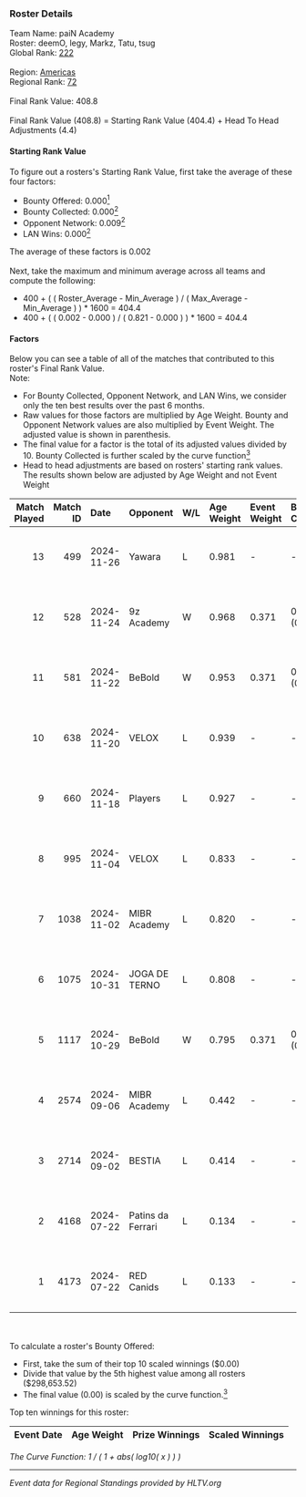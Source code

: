### Roster Details<br />
Team Name: paiN Academy<br />
Roster: deemO, legy, Markz, Tatu, tsug<br />
Global Rank: [222](../../standings_global_2024_12_31.md)<br />
<br />
Region: [Americas]( ../../standings_americas_2024_12_31.md)<br />
Regional Rank: [72]( ../../standings_americas_2024_12_31.md)<br />
<br />
Final Rank Value:  408.8<br />
<br />
Final Rank Value (408.8) = Starting Rank Value (404.4) + Head To Head Adjustments (4.4)<br />

#### Starting Rank Value<br />
To figure out a rosters's Starting Rank Value, first take the average of these four factors:<br />
- Bounty Offered: 0.000[<sup>1</sup>](#table2)
- Bounty Collected: 0.000[<sup>2</sup>](#table1)
- Opponent Network: 0.009[<sup>2</sup>](#table1)
- LAN Wins: 0.000[<sup>2</sup>](#table1)

The average of these factors is 0.002<br />
<br />
Next, take the maximum and minimum average across all teams and compute the following:<br />
- 400 + ( ( Roster_Average - Min_Average ) / ( Max_Average - Min_Average ) ) * 1600 = 404.4
- 400 + ( ( 0.002 - 0.000 ) / ( 0.821 - 0.000 ) ) * 1600 = 404.4


#### Factors<br />
Below you can see a table of all of the matches that contributed to this roster's Final Rank Value.<br />
Note:<br />

- For Bounty Collected, Opponent Network, and LAN Wins, we consider only the ten best results over the past 6 months.
- Raw values for those factors are multiplied by Age Weight. Bounty and Opponent Network values are also multiplied by Event Weight. The adjusted value is shown in parenthesis.
- The final value for a factor is the total of its adjusted values divided by 10. Bounty Collected is further scaled by the curve function[<sup>3</sup>](#curveFunction)
- Head to head adjustments are based on rosters' starting rank values. The results shown below are adjusted by Age Weight and not Event Weight
<span id="table1"></span><br />


| Match Played | Match ID | Date       | Opponent          | W/L | Age Weight | Event Weight | Bounty Collected | Opponent Network | LAN Wins  | H2H Adj. | Roster                         |
| -: | -: | :- | :- | :- | :- | :- | :- | :- | :- | -: | :- |
|           13 |      499 | 2024-11-26 | Yawara            | L   | 0.981      | -            | -                | -                | -         |    -6.03 | deemO, legy, Markz, Tatu, tsug |
|           12 |      528 | 2024-11-24 | 9z Academy        | W   | 0.968      | 0.371        | 0.000 (0.000)    | 0.253 (0.091)    | 0 (0.000) |    20.34 | deemO, legy, Markz, Tatu, tsug |
|           11 |      581 | 2024-11-22 | BeBold            | W   | 0.953      | 0.371        | 0.000 (0.000)    | 0.000 (0.000)    | 0 (0.000) |    14.81 | deemO, legy, Markz, Tatu, tsug |
|           10 |      638 | 2024-11-20 | VELOX             | L   | 0.939      | -            | -                | -                | -         |    -9.09 | deemO, legy, Markz, Tatu, tsug |
|            9 |      660 | 2024-11-18 | Players           | L   | 0.927      | -            | -                | -                | -         |    -3.90 | deemO, legy, Markz, Tatu, tsug |
|            8 |      995 | 2024-11-04 | VELOX             | L   | 0.833      | -            | -                | -                | -         |    -8.25 | deemO, legy, Markz, Tatu, tsug |
|            7 |     1038 | 2024-11-02 | MIBR Academy      | L   | 0.820      | -            | -                | -                | -         |    -5.19 | deemO, legy, Markz, Tatu, tsug |
|            6 |     1075 | 2024-10-31 | JOGA DE TERNO     | L   | 0.808      | -            | -                | -                | -         |    -5.83 | deemO, legy, Markz, Tatu, tsug |
|            5 |     1117 | 2024-10-29 | BeBold            | W   | 0.795      | 0.371        | 0.000 (0.000)    | 0.000 (0.000)    | 0 (0.000) |    12.20 | deemO, legy, Markz, Tatu, tsug |
|            4 |     2574 | 2024-09-06 | MIBR Academy      | L   | 0.442      | -            | -                | -                | -         |    -2.57 | deemO, hug1, legy, Markz, Tatu |
|            3 |     2714 | 2024-09-02 | BESTIA            | L   | 0.414      | -            | -                | -                | -         |    -0.36 | deemO, hug1, legy, Markz, Tatu |
|            2 |     4168 | 2024-07-22 | Patins da Ferrari | L   | 0.134      | -            | -                | -                | -         |    -1.65 | deemO, hug1, legy, Markz, Tatu |
|            1 |     4173 | 2024-07-22 | RED Canids        | L   | 0.133      | -            | -                | -                | -         |    -0.08 | deemO, hug1, legy, Markz, Tatu |

<br />
<span id="table2"></span><br />
To calculate a roster's Bounty Offered:<br />

- First, take the sum of their top 10 scaled winnings ($0.00)
- Divide that value by the 5th highest value among all rosters ($298,653.52)
- The final value (0.00) is scaled by the curve function.[<sup>3</sup>](#curveFunction)

Top ten winnings for this roster:<br />

| Event Date | Age Weight | Prize Winnings | Scaled Winnings |
| :- | -: | :- | :- |


<span id="curveFunction"></span>_The Curve Function: 1 / ( 1 + abs( log10( x ) ) )_<br />

---
_Event data for Regional Standings provided by HLTV.org_<br />
